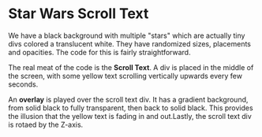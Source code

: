 # Star Wars Scroll Text

We have a black background with multiple "stars" which are actually tiny divs colored a translucent white. They have randomized sizes, placements and opacities. The code for this is fairly straightforward.

The real meat of the code is the **Scroll Text**. A div is placed in the middle of the screen, with some yellow text scrolling vertically upwards every few seconds.

An **overlay** is played over the scroll text div. It has a gradient background, from solid black to fully transparent, then back to solid black. This provides the illusion that the yellow text is fading in and out.Lastly, the scroll text div is rotaed by the Z-axis.
